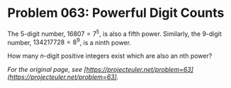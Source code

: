 # Problem 063: Powerful Digit Counts

The $5$-digit number, $16807=7^5$, is also a fifth power. Similarly, the $9$-digit number, $134217728=8^9$, is a ninth power.

How many $n$-digit positive integers exist which are also an $n\text{th}$ power?

*For the original page, see [https://projecteuler.net/problem=63](https://projecteuler.net/problem=63).*
